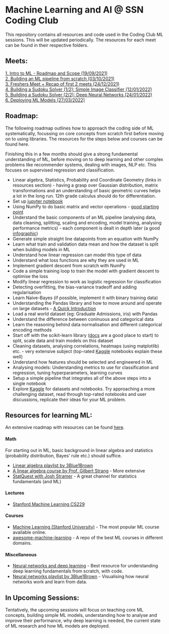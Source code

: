 # Machine Learning and AI @ SSN Coding Club

This repository contains all resources and code used in the Coding Club ML sessions. This will be updated periodically. The resources for each meet can be found in their respective folders.

## Meets:
[1. Intro to ML - Roadmap and Scope (19/09/2021)](./Meet-1) <br />
[2. Building an ML pipeline from scratch (03/10/2021)](./Meet-2) <br />
[3. Freshers Meet + Recap of first 2 meets (24/12/2021)](./Meet-3) <br />
[4. Building a Sudoku Solver (1/2): Simple Image Classifier (12/01/2022)](./Meet-4) <br />
[5. Building a Sudoku Solver (2/2): Deep Neural Networks (24/01/2022)](./Meet-5) <br />
[6. Deploying ML Models (27/03/2022)](./Meet-6)

## Roadmap:
The following roadmap outlines how to approach the coding side of ML systematically, focussing on core concepts from scratch first before moving on to using libraries.
The resources for the steps below and courses can be found here.

Finishing this in a few months should give a strong fundamental understanding of ML, before moving on to deep learning and other complex problems like recommender systems, dealing with images, NLP etc. This focuses on supervised regression and classification.

* Linear algebra, Statistics, Probability and Coordinate Geometry (links in resources section) - having a grasp over Gaussian distribution, matrix transformations and an understanding of basic geometric curves helps a lot in the long run. 12th grade calculus should do for differentiation.
* Set up [jupyter notebook](https://www.dataquest.io/blog/jupyter-notebook-tutorial/)
* Using NumPy to do basic matrix and vector operations - [good starting point](https://cs231n.github.io/python-numpy-tutorial/#numpy)
* Understand the basic components of an ML pipeline (analysing data, data cleaning, splitting, scaling and encoding, model training, analysing performance metrics) - each component is dealt in depth later (a good [infographic](https://preview.redd.it/cfejji2hnsa41.jpg?auto=webp&s=44738c855b6ee40d3c58a099c22d2f9f48b80df9))
* Generate simple straight line datapoints from an equation with NumPy
* Learn what train and validation data mean and how the dataset is split when bulding models in ML
* Understand how linear regression can model this type of data
* Understand what loss functions are why they are used in ML
* Implement gradient descent from scratch with NumPy
* Code a simple training loop to train the model with gradient descent to optimise the loss
* Modify linear regression to work as logistic regression for classification
* Detecting overfitting, the bias-variance tradeoff and adding regularisation
* Learn Naive-Bayes (if possible, implement it with binary training data)
* Understanding the Pandas library and how to move around and operate on large datasets - [A Quick Introduction](https://pandas.pydata.org/pandas-docs/stable/user_guide/10min.html)
* Load a real world dataset (eg: Graduate Admissions, iris) with Pandas
* Understand the difference between coninuous and categorical data
* Learn the reasoning behind data normalisation and different categorical encoding methods
* Start off with the scikit-learn library ([docs](https://scikit-learn.org/0.21/documentation.html) are a good place to start) to split, scale data and train models on this dataset
* Cleaning datasets, analysing correlations, heatmaps (using matplotlib) etc. - very extensive subject (top-rated [Kaggle](https://www.kaggle.com) notebooks explain these well)
* Understand how features should be selected and engineered in ML
* Analysing models: Understanding metrics to use for classification and regression, tuning hyperparameters, learning curves
* Setup a simple pipeline that integrates all of the above steps into a single notebook
* Explore [Kaggle](kaggle.com) for datasets and notebooks. Try approaching a more challenging dataset, read through top-rated notebooks and user discussions, replicate their ideas for your ML problem.


## Resources for learning ML:

An extensive roadmap with resources can be found [here](https://whimsical.com/machine-learning-roadmap-2020-CA7f3ykvXpnJ9Az32vYXva).

#### Math

For starting out in ML, basic background in linear algebra and statistics (probability distribution, Bayes' rule etc.) should suffice.

* [Linear algebra playlist by 3Blue1Brown](https://www.youtube.com/watch?v=kjBOesZCoqc&list=PLeIm2H-ScmLUcd64p-Q1S-cyLo1EFrEka)
* [A linear algebra course by Prof. Gilbert Strang](https://ocw.mit.edu/courses/mathematics/18-06-linear-algebra-spring-2010/video-lectures/) - More extensive
* [StatQuest with Josh Stramer](https://www.youtube.com/channel/UCtYLUTtgS3k1Fg4y5tAhLbw) - A great channel for statistics fundamentals (and ML)

#### Lectures

* [Stanford Machine Learning CS229](https://www.youtube.com/watch?v=jGwO_UgTS7I&list=PLoROMvodv4rMiGQp3WXShtMGgzqpfVfbU)

#### Courses

* [Machine Learning (Stanford University)](https://www.coursera.org/learn/machine-learning) - The most popular ML course available online.
* [awesome-machine-learning](https://github.com/RatulGhosh/awesome-machine-learning) - A repo of the best ML courses in different domains.

#### Miscellaneous

* [Neural networks and deep learning](http://neuralnetworksanddeeplearning.com/) - Best resource for understanding deep learning fundamentals from scratch, with code.
* [Neural networks playlist by 3Blue1Brown](https://www.youtube.com/watch?v=aircAruvnKk) - Visualising how neural networks work and learn from data.

## In Upcoming Sessions:

Tentatively, the upcoming sessions will focus on teaching core ML concepts, building simple ML models, understanding how to analyse and improve their performance, why deep learning is needed, the current state of ML research and how ML models are deployed.

